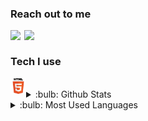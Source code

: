 ### Reach out to me
[<img  width="22" src="https://unpkg.com/simple-icons@v4/icons/twitter.svg" align="left" />][twitter]
[<img  width="22" src="https://unpkg.com/simple-icons@v4/icons/gmail.svg" align="left" />][gmail]
<br>
### Tech I use
<img align="left"  src="https://raw.githubusercontent.com/github/explore/80688e429a7d4ef2fca1e82350fe8e3517d3494d/topics/html/html.png" width="25" height="25" />
</br>
<details>
<summary>:bulb: Github Stats</summary>
<img src="https://github-readme-stats.vercel.app/api?username=NuncaDesista&theme=radical" >
</details>

<details>
<summary>:bulb:  Most Used Languages</summary>
<img src="https://github-readme-stats.vercel.app/api/top-langs/?username=NuncaDesista&layout=compact" >
</details>

[twitter]: https://twitter.com/NuncaDesista06
[gmail]: https://gmail.com/
